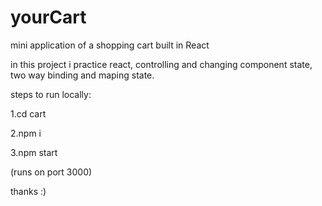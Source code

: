 # yourCart
mini application of a shopping cart built in React

in this project i practice react, controlling and changing component state, two way binding and maping state.

steps to run locally:

1.cd cart

2.npm i

3.npm start 

(runs on port 3000)

thanks :)
